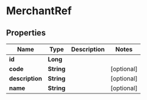 

# MerchantRef


## Properties

| Name | Type | Description | Notes |
|------------ | ------------- | ------------- | -------------|
|**id** | **Long** |  |  |
|**code** | **String** |  |  [optional] |
|**description** | **String** |  |  [optional] |
|**name** | **String** |  |  [optional] |




